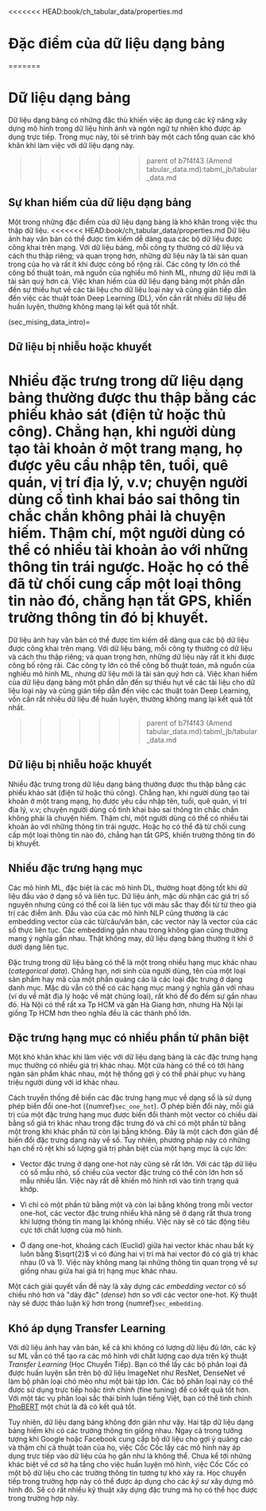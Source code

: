 <<<<<<< HEAD:book/ch_tabular_data/properties.md
# Đặc điểm của dữ liệu dạng bảng
=======
# Dữ liệu dạng bảng

Dữ liệu dạng bảng có những đặc thù khiến việc áp dụng các kỹ năng xây dựng mô hình trong dữ liệu hình ảnh và ngôn ngữ tự nhiên khó được áp dụng trực tiếp.
Trong mục này, tôi sẽ trình bày một cách tổng quan các khó khăn khi làm việc với dữ liệu dạng này.
>>>>>>> parent of b7f4f43 (Amend tabular_data.md):tabml_jb/tabular_data.md

## Sự khan hiếm của dữ liệu dạng bảng
 
Một trong những đặc điểm của dữ liệu dạng bảng là khó khăn trong việc thu thập dữ liệu.
<<<<<<< HEAD:book/ch_tabular_data/properties.md
Dữ liệu ảnh hay văn bản có thể được tìm kiếm dễ dàng qua các bộ dữ liệu được công khai trên mạng.
Với dữ liệu bảng, mỗi công ty thường có dữ liệu và cách thu thập riêng;
và quan trọng hơn, những dữ liệu này là tài sản quan trọng của họ và rất ít khi được công bố rộng rãi.
Các công ty lớn có thể công bố thuật toán, mã nguồn của nghiều mô hình ML, nhưng dữ liệu mới là tài sản quý hơn cả.
Việc khan hiếm của dữ liệu dạng bảng một phần dẫn đến sự thiếu hụt về các tài liệu cho dữ liệu loại này và cũng gián tiếp dẫn đến việc các thuật toán Deep Learning (DL), vốn cần rất nhiều dữ liệu để huấn luyện, thường không mang lại kết quả tốt nhất.

(sec_mising_data_intro)=
## Dữ liệu bị nhiễu hoặc khuyết

Nhiều đặc trưng trong dữ liệu dạng bảng thường được thu thập bằng các phiếu khảo sát
(điện tử hoặc thủ công). Chẳng hạn, khi người dùng tạo tài khoản ở một trang mạng, họ
được yêu cầu nhập tên, tuổi, quê quán, vị trí địa lý, v.v; chuyện người dùng cố tình
khai báo sai thông tin chắc chắn không phải là chuyện hiếm. Thậm chí, một người dùng có
thể có nhiều tài khoản ảo với những thông tin trái ngược. Hoặc họ có thể đã từ chối cung
cấp một loại thông tin nào đó, chẳng hạn tắt GPS, khiến trường thông tin đó bị khuyết.
=======
Dữ liệu ảnh hay văn bản có thể được tìm kiếm dễ dàng qua các bộ dữ liệu được công khai
trên mạng. Với dữ liệu bảng, mỗi công ty thường có dữ liệu và cách thu thập riêng; và
quan trọng hơn, những dữ liệu này rất ít khi được công bố rộng rãi. Các công ty lớn có
thể công bố thuật toán, mã nguồn của nghiều mô hình ML, nhưng dữ liệu mới là tài sản quý
hơn cả. Việc khan hiếm của dữ liệu dạng bảng một phần dẫn đến sự thiếu hụt về các tài
liệu cho dữ liệu loại này và cũng gián tiếp dẫn đến việc các thuật toán Deep Learning,
vốn cần rất nhiều dữ liệu để huấn luyện, thường không mang lại kết quả tốt nhất.
>>>>>>> parent of b7f4f43 (Amend tabular_data.md):tabml_jb/tabular_data.md

## Dữ liệu bị nhiễu hoặc khuyết

Nhiều đặc trưng trong dữ liệu dạng bảng thường được thu thập bằng các phiếu khảo sát
(điện tử hoặc thủ công). Chẳng hạn, khi người dùng tạo tài khoản ở một trang mạng, họ
được yêu cầu nhập tên, tuổi, quê quán, vị trí địa lý, v.v; chuyện người dùng cố tình
khai báo sai thông tin chắc chắn không phải là chuyện hiếm. Thậm chí, một người dùng có
thể có nhiều tài khoản ảo với những thông tin trái ngược. Hoặc họ có thể đã từ chối cung
cấp một loại thông tin nào đó, chẳng hạn tắt GPS, khiến trường thông tin đó bị khuyết.

## Nhiều đặc trưng hạng mục

Các mô hình ML, đặc biệt là các mô hình DL, thường hoạt động tốt khi dữ liệu đầu vào ở dạng số và liên tục. Dữ liệu ảnh, mặc dù
nhận các giá trị số nguyên nhưng cũng có thể coi là liên tục với màu sắc thay đổi từ từ theo giá trị
các điểm ảnh. Đầu vào của các mô hình NLP cũng thường là các embedding vector của các từ/câu/văn bản, các
vector này là vector của các số thực liên tục. Các embedding gần nhau trong không gian cũng thường mang
ý nghĩa gần nhau. Thật không may, dữ liệu dạng bảng thường ít khi ở dưới dạng liên tục.

Đặc trưng trong dữ liệu bảng có thể là một trong nhiều hạng mục khác nhau (_categorical data_).
Chẳng hạn, nơi sinh của người dùng, tên của một loại sản phẩm hay mã của một phần quảng cáo là các loại đặc trưng ở dạng danh mục.
Mặc dù vẫn có thể có các hạng mục mang ý nghĩa gần với nhau (ví dụ về mặt địa lý hoặc về mặt chủng loại), rất khó để đo đếm sự gần nhau đó.
Hà Nội có thể rất xa Tp HCM và gần Hà Giang hơn, nhưng Hà Nội lại giống Tp HCM hơn theo nghĩa đều là các thành phố lớn.

## Đặc trưng hạng mục có nhiều phần tử phân biệt

Một khó khăn khác khi làm việc với dữ liệu dạng bảng là các đặc trưng hạng mục thường có nhiều giá trị khác nhau.
Một cửa hàng có thể có tới hàng ngàn sản phẩm khác nhau, một hệ thống gợi ý có thể phải phục vụ hàng triệu người dùng với id khác nhau.

Cách truyền thống để biến các đặc trưng hạng mục về dạng số là sử dụng phép biến đổi one-hot ({numref}`sec_one_hot`).
Ở phép biến đổi này, mỗi giá trị của một đặc trưng hạng mục được biến đổi thành một vector có chiều dài bằng số giá trị khác nhau trong đặc trưng đó và chỉ có một phần tử bằng một trong khi khác phần tử còn lại bằng không.
Đây là một cách đơn giản để biến đổi đặc trưng dạng này về số.
Tuy nhiên, phương pháp này có những hạn chế rõ rệt khi số lượng giá trị phân biệt của một hạng mục là cực lớn:

* Vector đặc trưng ở dạng one-hot này cũng sẽ rất lớn. Với các tập dữ liệu có số mẫu nhỏ, số chiều của vector đặc trưng có thể còn lớn hơn số mẫu nhiều lần.
Việc này rất dễ khiến mô hình rơi vào tình trạng quá khớp.

* Vì chỉ có một phần tử bằng một và còn lại bằng không trong mỗi vector one-hot, các vector đặc trưng nhiều khả năng sẽ ở dạng rất thưa trong khi lượng thông tin mang lại không nhiều.
Việc này sẽ có tác động tiêu cực tới chất lượng của mô hình.

* Ở dạng one-hot, khoảng cách (Euclid) giữa hai vector khác nhau bất kỳ luôn bằng $\sqrt{2}$ vì có đúng hai vị trí mà hai vector đó có giá trị khác nhau (0 và 1).
Việc này không mang lại những thông tin quan trọng về sự giống nhau giữa hai giá trị hạng mục khác nhau.

Một cách giải quyết vấn đề này là xây dựng các _embedding vector_ có số chiều nhỏ hơn và "dày đặc" (_dense_) hơn so với các vector one-hot. Kỹ thuật này sẽ được thảo luận kỹ hơn trong {numref}`sec_embedding`.

## Khó áp dụng Transfer Learning

Với dữ liệu ảnh hay văn bản, kể cả khi không có lượng dữ liệu đủ lớn, các kỹ sư ML vẫn có thể tạo ra các mô hình với chất lượng cao dựa trên kỹ thuật _Transfer Learning_ (Học Chuyển Tiếp).
Bạn có thể lấy các bộ phân loại đã được huấn luyện sẵn trên bộ dữ liệu ImageNet như ResNet, DenseNet về làm bộ phân loại chó mèo như một bài tập lớn.
Các bộ phân loại này có thể được sử dụng trực tiếp hoặc _tinh chỉnh_ (fine tuning) để có kết quả tốt hơn.
Với một tác vụ phân loại sắc thái bình luận tiếng Việt, bạn có thể tinh chỉnh [PhoBERT](https://github.com/VinAIResearch/PhoBERT) một chút là đã có kết quả tốt.

Tuy nhiên, dữ liệu dạng bảng không đơn giản như vậy. Hai tập dữ liệu dạng bảng hiếm khi có các trường thông tin giống nhau.
Ngay cả trong tưởng tượng khi Google hoặc Facebook cung cấp bộ dữ liệu cho gợi ý quảng cáo và thậm chí cả thuật toán của họ, việc Cốc Cốc lấy các mô hình này áp dụng trực tiếp vào dữ liệu của họ gần như là không thể.
Chưa kể tới những khác biệt về cơ sở hạ tầng cho việc huấn luyện mô hình, việc Cốc Cốc có một bộ dữ liệu cho các trường thông tin tương tự khó xảy ra.
Học chuyển tiếp trong trường hợp này có thể được áp dụng cho các _kỹ sư_ xây dựng mô hình đó.
Sẽ có rất nhiều kỹ thuật xây dựng đặc trưng mà họ có thể học được trong trường hợp này.
